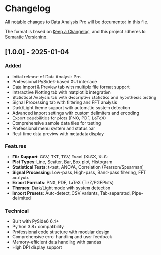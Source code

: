 # Changelog

All notable changes to Data Analysis Pro will be documented in this file.

The format is based on [Keep a Changelog](https://keepachangelog.com/en/1.0.0/),
and this project adheres to [Semantic Versioning](https://semver.org/spec/v2.0.0.html).

## [1.0.0] - 2025-01-04

### Added
- Initial release of Data Analysis Pro
- Professional PySide6-based GUI interface
- Data Import & Preview tab with multiple file format support
- Interactive Plotting tab with matplotlib integration
- Statistical Analysis tab with descriptive statistics and hypothesis testing
- Signal Processing tab with filtering and FFT analysis
- Dark/Light theme support with automatic system detection
- Advanced import settings with custom delimiters and encoding
- Export capabilities for plots (PNG, PDF, LaTeX)
- Comprehensive sample data files for testing
- Professional menu system and status bar
- Real-time data preview with metadata display

### Features
- **File Support**: CSV, TXT, TSV, Excel (XLSX, XLS)
- **Plot Types**: Line, Scatter, Bar, Box plot, Histogram
- **Statistical Tests**: t-test, ANOVA, Correlation (Pearson/Spearman)
- **Signal Processing**: Low-pass, High-pass, Band-pass filtering, FFT analysis
- **Export Formats**: PNG, PDF, LaTeX (TikZ/PGFPlots)
- **Themes**: Dark/Light mode with system detection
- **Import Presets**: Auto-detect, CSV variants, Tab-separated, Pipe-delimited

### Technical
- Built with PySide6 6.4+
- Python 3.8+ compatibility
- Professional code structure with modular design
- Comprehensive error handling and user feedback
- Memory-efficient data handling with pandas
- High DPI display support
